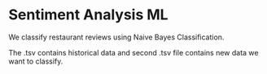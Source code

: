 # Sentiment Analysis ML
We classify restaurant reviews using Naive Bayes Classification.

The .tsv contains historical data and second .tsv file contains new data we want to classify.

